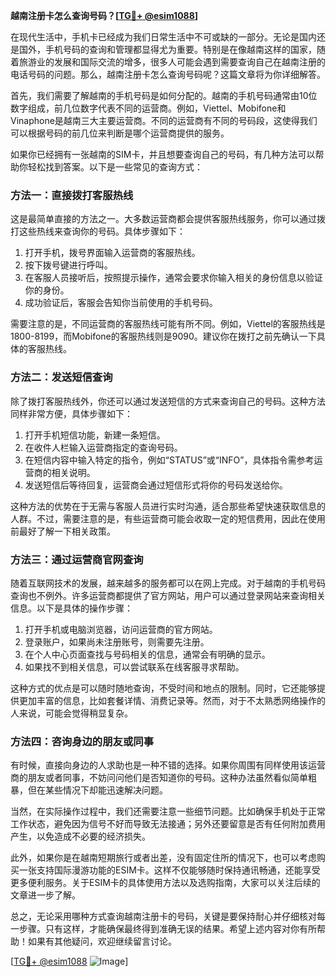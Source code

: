 **越南注册卡怎么查询号码？[[TG💪+ @esim1088](https://t.me/s/esim1088)]**

在现代生活中，手机卡已经成为我们日常生活中不可或缺的一部分。无论是国内还是国外，手机号码的查询和管理都显得尤为重要。特别是在像越南这样的国家，随着旅游业的发展和国际交流的增多，很多人可能会遇到需要查询自己在越南注册的电话号码的问题。那么，越南注册卡怎么查询号码呢？这篇文章将为你详细解答。

首先，我们需要了解越南的手机号码是如何分配的。越南的手机号码通常由10位数字组成，前几位数字代表不同的运营商。例如，Viettel、Mobifone和Vinaphone是越南三大主要运营商。不同的运营商有不同的号码段，这使得我们可以根据号码的前几位来判断是哪个运营商提供的服务。

如果你已经拥有一张越南的SIM卡，并且想要查询自己的号码，有几种方法可以帮助你轻松找到答案。以下是一些常见的查询方式：

### 方法一：直接拨打客服热线

这是最简单直接的方法之一。大多数运营商都会提供客服热线服务，你可以通过拨打这些热线来查询你的号码。具体步骤如下：

1. 打开手机，拨号界面输入运营商的客服热线。
2. 按下拨号键进行呼叫。
3. 在客服人员接听后，按照提示操作，通常会要求你输入相关的身份信息以验证你的身份。
4. 成功验证后，客服会告知你当前使用的手机号码。

需要注意的是，不同运营商的客服热线可能有所不同。例如，Viettel的客服热线是1800-8199，而Mobifone的客服热线则是9090。建议你在拨打之前先确认一下具体的客服热线。

### 方法二：发送短信查询

除了拨打客服热线外，你还可以通过发送短信的方式来查询自己的号码。这种方法同样非常方便，具体步骤如下：

1. 打开手机短信功能，新建一条短信。
2. 在收件人栏输入运营商指定的查询号码。
3. 在短信内容中输入特定的指令，例如“STATUS”或“INFO”，具体指令需参考运营商的相关说明。
4. 发送短信后等待回复，运营商会通过短信形式将你的号码发送给你。

这种方法的优势在于无需与客服人员进行实时沟通，适合那些希望快速获取信息的人群。不过，需要注意的是，有些运营商可能会收取一定的短信费用，因此在使用前最好了解一下相关政策。

### 方法三：通过运营商官网查询

随着互联网技术的发展，越来越多的服务都可以在网上完成。对于越南的手机号码查询也不例外。许多运营商都提供了官方网站，用户可以通过登录网站来查询相关信息。以下是具体的操作步骤：

1. 打开手机或电脑浏览器，访问运营商的官方网站。
2. 登录账户，如果尚未注册账号，则需要先注册。
3. 在个人中心页面查找与号码相关的信息，通常会有明确的显示。
4. 如果找不到相关信息，可以尝试联系在线客服寻求帮助。

这种方式的优点是可以随时随地查询，不受时间和地点的限制。同时，它还能够提供更加丰富的信息，比如套餐详情、消费记录等。然而，对于不太熟悉网络操作的人来说，可能会觉得稍显复杂。

### 方法四：咨询身边的朋友或同事

有时候，直接向身边的人求助也是一种不错的选择。如果你周围有同样使用该运营商的朋友或者同事，不妨问问他们是否知道你的号码。这种办法虽然看似简单粗暴，但在某些情况下却能迅速解决问题。

当然，在实际操作过程中，我们还需要注意一些细节问题。比如确保手机处于正常工作状态，避免因为信号不好而导致无法接通；另外还要留意是否有任何附加费用产生，以免造成不必要的经济损失。

此外，如果你是在越南短期旅行或者出差，没有固定住所的情况下，也可以考虑购买一张支持国际漫游功能的ESIM卡。这样不仅能够随时保持通讯畅通，还能享受更多便利服务。关于ESIM卡的具体使用方法以及选购指南，大家可以关注后续的文章进一步了解。

总之，无论采用哪种方式查询越南注册卡的号码，关键是要保持耐心并仔细核对每一步骤。只有这样，才能确保最终得到准确无误的结果。希望上述内容对你有所帮助！如果有其他疑问，欢迎继续留言讨论。

[[TG💪+ @esim1088](https://t.me/s/esim1088) ![Image](https://i.postimg.cc/4NQfJmqS/Snipaste-2025-05-13-00-14-12.png)]